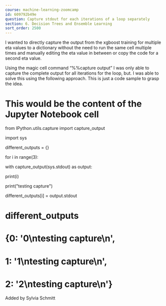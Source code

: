```yaml
---
course: machine-learning-zoomcamp
id: 609792b49e
question: Capture stdout for each iterations of a loop separately
section: 6. Decision Trees and Ensemble Learning
sort_order: 2500
---
```


I wanted to directly capture the output from the xgboost training for multiple eta values to a dictionary without the need to run the same cell multiple times and manually editing the eta value in between or copy the code for a second eta value.

Using the magic cell command “%%capture output” I was only able to capture the complete output for all iterations for the loop, but. I was able to solve this using the following approach. This is just a code sample to grasp the idea.

# This would be the content of the Jupyter Notebook cell

from IPython.utils.capture import capture_output

import sys

different_outputs = {}

for i in range(3):

with capture_output(sys.stdout) as output:

print(i)

print("testing capture")

different_outputs[i] = output.stdout

# different_outputs

# {0: '0\ntesting capture\n',

#  1: '1\ntesting capture\n',

#  2: '2\ntesting capture\n'}

Added by Sylvia Schmitt

